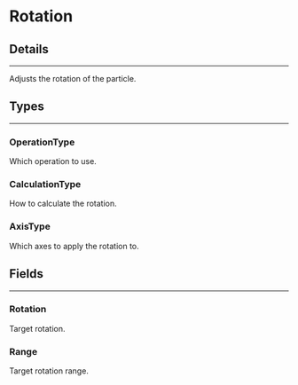 # Rotation

## Details

---

Adjusts the rotation of the particle.

## Types

---

### OperationType

Which operation to use.

### CalculationType

How to calculate the rotation.

### AxisType

Which axes to apply the rotation to.

## Fields

---

### Rotation

Target rotation.

### Range

Target rotation range.
